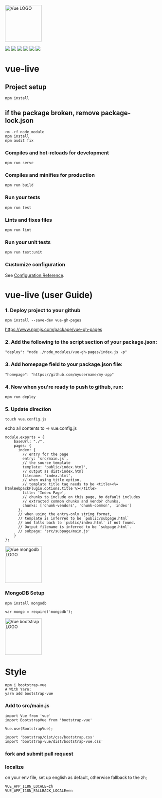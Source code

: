 <img width="120" src="https://vuejs.org/images/logo.png" alt="Vue LOGO"/>

![](https://img.shields.io/github/stars/pandao/editor.md.svg) ![](https://img.shields.io/github/forks/pandao/editor.md.svg) ![](https://img.shields.io/github/tag/pandao/editor.md.svg) ![](https://img.shields.io/github/release/pandao/editor.md.svg) ![](https://img.shields.io/github/issues/pandao/editor.md.svg) ![](https://img.shields.io/bower/v/editor.md.svg)

# vue-live

## Project setup
```
npm install
```

## if the package broken, remove package-lock.json

```
rm -rf node_module 
npm install
npm audit fix
```


### Compiles and hot-reloads for development
```
npm run serve
```

### Compiles and minifies for production
```
npm run build
```

### Run your tests
```
npm run test
```

### Lints and fixes files
```
npm run lint
```

### Run your unit tests
```
npm run test:unit
```

### Customize configuration
See [Configuration Reference](https://cli.vuejs.org/config/).
# vue-live (user Guide)

### 1. Deploy project to your github
```
npm install --save-dev vue-gh-pages
```
https://www.npmjs.com/package/vue-gh-pages

### 2. Add the following to the script section of your package.json:
```
"deploy": "node ./node_modules/vue-gh-pages/index.js -p"
```

### 3. Add homepage field to your package.json file:
```
"homepage": "https://github.com/myusername/my-app"
```

### 4. Now when you're ready to push to github, run:

```
npm run deploy
```

### 5. Update direction 

```
touch vue.config.js
```

echo all contents to => vue.config.js

```
module.exports = {
    baseUrl: "./",
    pages: {
      index: {
        // entry for the page
        entry: 'src/main.js',
        // the source template
        template: 'public/index.html',
        // output as dist/index.html
        filename: 'index.html',
        // when using title option,
        // template title tag needs to be <title><%= htmlWebpackPlugin.options.title %></title>
        title: 'Index Page',
        // chunks to include on this page, by default includes
        // extracted common chunks and vendor chunks.
        chunks: ['chunk-vendors', 'chunk-common', 'index']
      },
      // when using the entry-only string format,
      // template is inferred to be `public/subpage.html`
      // and falls back to `public/index.html` if not found.
      // Output filename is inferred to be `subpage.html`.
      // subpage: 'src/subpage/main.js'
    }
};
```

<img width="120" src="https://img.icons8.com/color/1600/mongodb.png" alt="Vue mongodb LOGO"/>

### MongoDB Setup

```
npm install mongodb

var mongo = require('mongodb');

```

<img width="120" src="https://bootstrap-vue.js.org/_nuxt/img/f0a8c9e.png" alt="Vue bootstrap LOGO"/>

# Style 

```
npm i bootstrap-vue
# With Yarn:
yarn add bootstrap-vue
```

### Add to src/main.js

```
import Vue from 'vue'
import BootstrapVue from 'bootstrap-vue'

Vue.use(BootstrapVue);

```

```
import 'bootstrap/dist/css/bootstrap.css'
import 'bootstrap-vue/dist/bootstrap-vue.css'
```
### fork and submit pull request


### localize 

on your env file, set up english as default, otherwise fallback to the zh;

```
VUE_APP_I18N_LOCALE=zh
VUE_APP_I18N_FALLBACK_LOCALE=en
```
